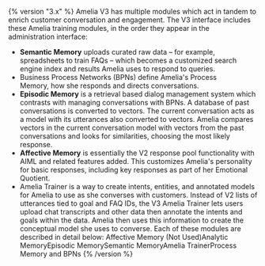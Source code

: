 {% version "3.x" %}
Amelia V3 has multiple modules which act in tandem to enrich customer conversation and engagement. The V3 interface includes these Amelia training modules, in the order they appear in the administration interface:
-   **Semantic Memory** uploads curated raw data – for example, spreadsheets to train FAQs – which becomes a customized search engine index and results Amelia uses to respond to queries.
-   Business Process Networks (BPNs) define Amelia's Process Memory, how she responds and directs conversations.
-   **Episodic Memory** is a retrieval based dialog management system which contrasts with managing conversations with BPNs. A database of past conversations is converted to vectors. The current conversation acts as a model with its utterances also converted to vectors. Amelia compares vectors in the current conversation model with vectors from the past conversations and looks for similarities, choosing the most likely response.
-   **Affective Memory** is essentially the V2 response pool functionality with AIML and related features added. This customizes Amelia's personality for basic responses, including key responses as part of her Emotional Quotient.
-   Amelia Trainer is a way to create intents, entities, and annotated models for Amelia to use as she converses with customers. Instead of V2 lists of utterances tied to goal and FAQ IDs, the V3 Amelia Trainer lets users upload chat transcripts and other data then annotate the intents and goals within the data. Amelia then uses this information to create the conceptual model she uses to converse.
Each of these modules are described in detail below:
Affective Memory (Not Used)Analytic MemoryEpisodic MemorySemantic MemoryAmelia TrainerProcess Memory and BPNs
{% /version %}
